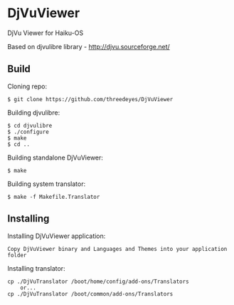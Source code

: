 DjVuViewer
==========

DjVu Viewer for Haiku-OS

Based on djvulibre library - http://djvu.sourceforge.net/

Build
-----

Cloning repo:

    $ git clone https://github.com/threedeyes/DjVuViewer


Building djvulibre:

    $ cd djvulibre
    $ ./configure
    $ make
    $ cd ..

Building standalone DjVuViewer:

    $ make
    
Building system translator:

    $ make -f Makefile.Translator
    
Installing
----------

Installing DjVuViewer application:

    Copy DjVuViewer binary and Languages and Themes into your application folder
    
Installing translator:

    cp ./DjVuTranslator /boot/home/config/add-ons/Translators
        or...
    cp ./DjVuTranslator /boot/common/add-ons/Translators
    
